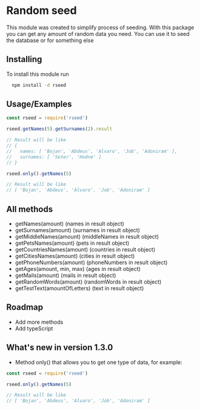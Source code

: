
# Random seed

This module was created to simplify process of seeding. With this package you can get any amount of random data you need. You can use it to seed the database or for something else


## Installing

To install this module run

```bash
  npm install -d rseed
```


## Usage/Examples

```javascript
const rseed = require('rseed')

rseed.getNames(5).getSurnames(2).result

// Result will be like  
// {
//   names: [ 'Bojan', 'Abdeus', 'Alvaro', 'Job', 'Adoniram' ],
//   surnames: [ 'Seter', 'Hodne' ]
// }

rseed.only().getNames(5)

// Result will be like  
// [ 'Bojan', 'Abdeus', 'Alvaro', 'Job', 'Adoniram' ]
```


## All methods

- getNames(amount) (names in result object)
- getSurnames(amount) (surnames in result object)
- getMiddleNames(amount) (middleNames in result object)
- getPetsNames(amount) (pets in result object)
- getCountriesNames(amount) (countries in result object)
- getCitiesNames(amount) (cities in result object)
- getPhoneNumbers(amount) (phoneNumbers in result object)
- getAges(amount, min, max) (ages in result object)
- getMails(amount) (mails in result object)
- getRandomWords(amount) (randomWords in result object)
- getTestText(amountOfLetters) (text in result object)


## Roadmap

- Add more methods
- Add typeScript



## What's new in version 1.3.0

- Method only() that allows you to get one type of data, for example:

```javascript
const rseed = require('rseed')

rseed.only().getNames(5)

// Result will be like  
// [ 'Bojan', 'Abdeus', 'Alvaro', 'Job', 'Adoniram' ]
```